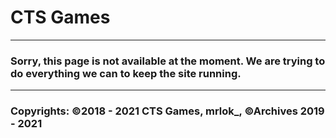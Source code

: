 # CTS Games
---
### Sorry, this page is not available at the moment. We are trying to do everything we can to keep the site running.

<!-- ### Please wait a bit, we are trying to transfer you to the main page! -->
---
### Copyrights: ©2018 - 2021 CTS Games, mrlok_, ©Archives 2019 - 2021


```html

```

<head>
<title>CTS Games</title>
<meta http-equiv="refresh" content="5;URL=./homepage.html" />
</head>
